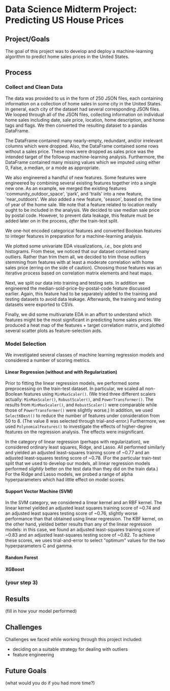 # Data Science Midterm Project: Predicting US House Prices

## Project/Goals

The goal of this project was to develop and deploy a machine-learning algorithm to predict home sales prices in the United States.

## Process


### Collect and Clean Data

The data was provided to us in the form of 250 JSON files, each containing information on a collection of home sales in some city in the United States. In general, each city of the dataset had several corresponding JSON files. We looped through all of the JSON files, collecting information on individual home sales including date, sale price, location, home description, and home tags and flags. We then converted the resulting dataset to a pandas DataFrame.

The DataFrame contained many nearly-empty, redundant, and/or irrelevant columns which were dropped. Also, the DataFrame contained some rows without a sales price. These rows were dropped as sales price was the intended target of the followup machine-learning analysis. Furthermore, the DataFrame contained many missing values which we imputed using either 0, False, a median, or a mode as appropriate.

We also engineered a handful of new features. Some features were engineered by combining several existing features together into a single new one. As an example, we merged the existing features 'community_outdoor_space', 'park', and 'trails' into a new feature, 'near_outdoors'. We also added a new feature, 'season', based on the time of year of the home sale. We note that a feature related to location really ought to be included in the analysis. We decided to use median sale price by postal code. However, to prevent data leakage, this feature must be added later on in the process, *after* the train-test split.

We one-hot encoded categorical features and converted Boolean features to integer features in preparation for a machine-learning analysis.

We plotted some univariate EDA visualizations, *i.e.,* box plots and histograms. From these, we noticed that our dataset contained many outliers. Rather than trim them all, we decided to trim those outliers stemming from features with at least a moderate correlation with home sales price (erring on the side of caution). Choosing those features was an iterative process based on correlation matrix elements and heat maps.

Next, we split our data into training and testing sets. In addition we engineered the median-sold-price-by-postal-code feature discussed earlier. Again, this feature had to be separately added to the training and testing datasets to avoid data leakage. Afterwards, the training and testing datasets were exported to CSVs.

Finally, we did some multivariate EDA in an affort to understand which features might be the most significant in predicting home sales prices. We produced a heat map of the features + target correlation matrix, and plotted several scatter plots as feature-selection aids.

### Model Selection

We investigated several classes of machine learning regression models and considered a number of scoring metrics.

#### Linear Regression (without and with Regularization)

Prior to fitting the linear regression models, we performed some preprocessing on the train-test dataset. In particular, we scaled all non-Boolean features using `MinMaxScaler()`. (We tried three different scalers actually: `MinMaxScaler()`, `RobustScaler()`, and `PowerTransformer()`. The results from `MinMaxScaler()`, and `RobustScaler()` were comparable while those of `PowerTransformer()` were slightly worse.) In addition, we used `SelectKBest()` to reduce the number of features under consideration from 50 to 8. (The value 8 was selected through trial-and-error.) Furthermore, we used `PolynomialFeatures()` to investigate the effects of higher-degree features on the regression analysis. The effects were insignificant. 

In the category of linear regression (perhaps with regularization), we considered ordinary least squares, Ridge, and Lasso. All performed similarly and yielded an adjusted least-squares training score of ~0.77 and an adjusted least-squares testing score of ~0.78. (For the particular train-test split that we used to develop our models, all linear regression models performed *slightly* better on the test data than they did on the train data.) For the Ridge and Lasso models, we probed a range of alpha hyperparameters which had little effect on model scores.

#### Support Vector Machine (SVM)

In the SVM category, we considered a linear kernel and an RBF kernel. The linear kernel yielded an adjusted least squares training score of ~0.74 and an adjusted least squares testing score of ~0.76, slightly worse performance than that obtained using linear regression. The KBF kernel, on the other hand, yielded better results than any of the linear regression models: in this case, we found an adjusted least-squares training score of ~0.83 and an adjusted least-squares testing score of ~0.82. To achieve these scores, we uses trial-and-error to select "optimum" values for the two hyperparameters C and gamma.

#### Random Forest


#### XGBoost



### (your step 3)



## Results
(fill in how your model performed)



## Challenges 

Challenges we faced while working through this project included:
- deciding on a suitable strategy for dealing with outliers
- feature engineering



## Future Goals
(what would you do if you had more time?)
